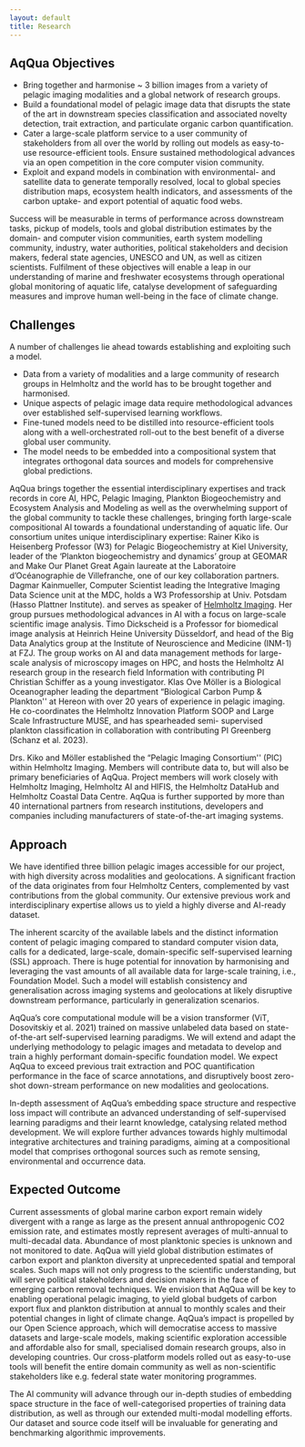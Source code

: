 ```yaml
---
layout: default
title: Research
---
```


## AqQua Objectives
- Bring together and harmonise ~ 3 billion images from a variety of pelagic imaging modalities and a global network of research groups.
- Build a foundational model of pelagic image data that disrupts the state of the art in downstream species classification and associated novelty detection, trait extraction, and particulate organic carbon quantification.
- Cater a large-scale platform service to a user community of stakeholders from all over the world by rolling out models as easy-to-use resource-efficient tools. Ensure sustained methodological advances via an open competition in the core computer vision community.
- Exploit and expand models in combination with environmental- and satellite data to generate temporally resolved, local to global species distribution maps, ecosystem health indicators, and assessments of the carbon uptake- and export potential of aquatic food webs.

Success will be measurable in terms of performance across downstream tasks, pickup of models, tools and global distribution estimates by the domain- and computer vision communities, earth system modelling community, industry, water authorities, political stakeholders and decision makers, federal state agencies, UNESCO and UN, as well as citizen scientists. Fulfilment of these objectives will enable a leap in our understanding of marine and freshwater ecosystems through operational global monitoring of aquatic life, catalyse development of safeguarding measures and improve human well-being in the face of climate change.<br>

## Challenges
A number of challenges lie ahead towards establishing and exploiting such a model. 
- Data from a variety of modalities and a large community of research groups in Helmholtz and the world has to be brought together and harmonised. 
- Unique aspects of pelagic image data require methodological advances over established self-supervised learning workflows. 
- Fine-tuned models need to be distilled into resource-efficient tools along with a well-orchestrated roll-out to the best benefit of a diverse global user community. 
- The model needs to be embedded into a compositional system that integrates orthogonal data sources and models for comprehensive global predictions.

AqQua brings together the essential interdisciplinary expertises and track records in core AI, HPC, Pelagic Imaging, Plankton Biogeochemistry and Ecosystem Analysis and Modeling as well as the overwhelming support of the global community to tackle these challenges, bringing forth large-scale compositional AI towards a foundational understanding of aquatic life. Our consortium unites unique interdisciplinary expertise: Rainer Kiko is Heisenberg Professor (W3) for Pelagic Biogeochemistry at Kiel University, leader of the ‘Plankton biogeochemistry and dynamics’ group at GEOMAR and Make Our Planet Great Again laureate at the Laboratoire d’Océanographie de Villefranche, one of our key collaboration partners. Dagmar Kainmueller, Computer Scientist leading the Integrative Imaging Data Science unit at the MDC, holds a W3 Professorship at Univ. Potsdam (Hasso Plattner Institute). and serves as speaker of [Helmholtz Imaging](https://helmholtz-imaging.de). Her group pursues methodological advances in AI with a focus on large-scale scientific image analysis. Timo Dickscheid is a Professor for biomedical image analysis at Heinrich Heine University Düsseldorf, and head of the Big Data Analytics group at the Institute of Neuroscience and Medicine (INM-1) at FZJ. The group works on AI and data management methods for large-scale analysis of microscopy images on HPC, and hosts the Helmholtz AI research group in the research field Information with contributing PI Christian Schiffer as a young investigator. Klas Ove Möller is a Biological Oceanographer leading the department “Biological Carbon Pump & Plankton'' at Hereon with over 20 years of experience in pelagic imaging. He co-coordinates the Helmholtz Innovation Platform SOOP and Large Scale Infrastructure MUSE, and has spearheaded semi- supervised plankton classification in collaboration with contributing PI Greenberg (Schanz et al. 2023).

Drs. Kiko and Möller established the “Pelagic Imaging Consortium'' (PIC) within Helmholtz Imaging. Members will contribute data to, but will also be primary beneficiaries of AqQua. Project members will work closely with Helmholtz Imaging, Helmholtz AI and HIFIS, the Helmholtz DataHub and Helmholtz Coastal Data Centre. AqQua is further supported by more than 40 international partners from research institutions, developers and companies including manufacturers of state-of-the-art imaging systems.

## Approach
We have identified three billion pelagic images accessible for our project, with high diversity across modalities and geolocations. A significant fraction of the data originates from four Helmholtz Centers, complemented by vast contributions from the global community. Our extensive previous work and interdisciplinary expertise allows us to yield a highly diverse and AI-ready dataset.

The inherent scarcity of the available labels and the distinct information content of pelagic imaging compared to standard computer vision data, calls for a dedicated, large-scale, domain-specific self-supervised learning (SSL) approach. There is huge potential for innovation by harmonising and leveraging the vast amounts of all available data for large-scale training, i.e., Foundation Model. Such a model will establish consistency and generalisation across imaging systems and geolocations at likely disruptive downstream performance, particularly in generalization scenarios.

AqQua’s core computational module will be a vision transformer (ViT, Dosovitskiy et al. 2021) trained on massive unlabeled data based on state-of-the-art self-supervised learning paradigms. We will extend and adapt the underlying methodology to pelagic images and metadata to develop and train a highly performant domain-specific foundation model. We expect AqQua to exceed previous trait extraction and POC quantification performance in the face of scarce annotations, and disruptively boost zero-shot down-stream performance on new modalities and geolocations.

In-depth assessment of AqQua’s embedding space structure and respective loss impact will contribute an advanced understanding of self-supervised learning paradigms and their learnt knowledge, catalysing related method development. We will explore further advances towards highly multimodal integrative architectures and training paradigms, aiming at a compositional model that comprises orthogonal sources such as remote sensing, environmental and occurrence data.

## Expected Outcome
Current assessments of global marine carbon export remain widely divergent with a range as large as the present annual anthropogenic CO2 emission rate, and estimates mostly represent averages of multi-annual to multi-decadal data. Abundance of most planktonic species is unknown and not monitored to date. AqQua will yield global distribution estimates of carbon export and plankton diversity at unprecedented spatial and temporal scales. Such maps will not only progress to the scientific understanding, but will serve political stakeholders and decision makers in the face of emerging carbon removal techniques. We envision that AqQua will be key to enabling operational pelagic imaging, to yield global budgets of carbon export flux and plankton distribution at annual to monthly scales and their potential changes in light of climate change.
AqQua’s impact is propelled by our Open Science approach, which will democratise access to massive datasets and large-scale models, making scientific exploration accessible and affordable also for small, specialised domain research groups, also in developing countries. Our cross-platform models rolled out as easy-to-use tools will benefit the entire domain community as well as non-scientific stakeholders like e.g. federal state water monitoring programmes.

The AI community will advance through our in-depth studies of embedding space structure in the face of well-categorised properties of training data distribution, as well as through our extended multi-modal modelling efforts. Our dataset and source code itself will be invaluable for generating and benchmarking algorithmic improvements. 
